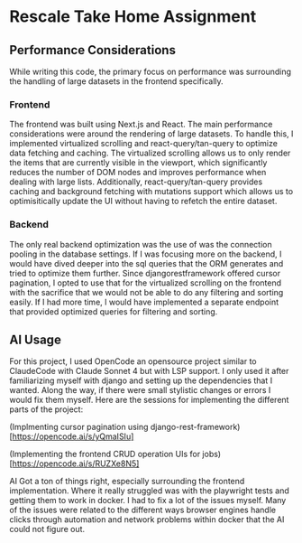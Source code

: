 # Rescale Take Home Assignment

## Performance Considerations
While writing this code, the primary focus on performance was surrounding the handling of large datasets in the frontend specifically.

### Frontend
The frontend was built using Next.js and React. The main performance considerations were around the rendering of large datasets. To handle this, I implemented virtualized scrolling and react-query/tan-query to optimize data fetching and caching. The virtualized scrolling allows us to only render the items that are currently visible in the viewport, which significantly reduces the number of DOM nodes and improves performance when dealing with large lists. Additionally, react-query/tan-query provides caching and background fetching with mutations support which allows us to optimisitically update the UI without having to refetch the entire dataset.

### Backend
The only real backend optimization was the use of was the connection pooling in the database settings. If I was focusing more on the backend, I would have dived deeper into the sql queries that the ORM generates and tried to optimize them further. Since djangorestframework offered cursor pagination, I opted to use that for the virtualized scrolling on the frontend with the sacrifice that we would not be able to do any filtering and sorting easily. If I had more time, I would have implemented a separate endpoint that provided optimized queries for filtering and sorting.

## AI Usage
For this project, I used OpenCode an opensource project similar to ClaudeCode with Claude Sonnet 4 but with LSP support.
I only used it after familiarizing myself with django and setting up the dependencies that I wanted. Along the way, if there were small stylistic changes or errors I would fix them myself.
Here are the sessions for implementing the different parts of the project: 

(Implmenting cursor pagination using django-rest-framework)[https://opencode.ai/s/yQmaISIu]

(Implementing the frontend CRUD operation UIs for jobs)[https://opencode.ai/s/RUZXe8N5]

AI Got a ton of things right, especially surrounding the frontend implementation. 
Where it really struggled was with the playwright tests and getting them to work in docker. I had to fix a lot of the issues myself. Many of the issues were related to the different ways browser engines handle clicks through automation and network problems within docker that the AI could not figure out. 
